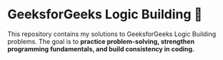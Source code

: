 # GeeksforGeeks Logic Building 🚀

This repository contains my solutions to GeeksforGeeks Logic Building problems.
The goal is to **practice problem-solving, strengthen programming fundamentals, and build consistency in coding.**
